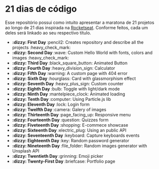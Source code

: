 # 21 dias de código

Esse repositório possui como intuito apresentar a maratona de 21 projetos ao longo de 21 dias inspirada na <a href="https://www.instagram.com/p/ChTBg1BpLGU/?igshid=MDJmNzVkMjY=">Rocketseat</a>. Conforme feitos, cada um deles será linkado ao seu respectivo título.

<ul>
   <li><b> :dizzy: First Day </b> :pencil2: Creates repository and describe all the projects :heavy_check_mark: </li>
    <li><b> :dizzy: Second Day </b> :wave: Custom Hello World with fonts, colors and images :heavy_check_mark: </li>
    <li><b> :dizzy: Third Day </b> :black_square_button: Animated Button </li>
    <li><b> :dizzy: Fourth Day </b> :heavy_division_sign: Calculator</li>
    <li><b> :dizzy: Fifth Day </b> :warning: A custom page with 404 error</li>
    <li><b> :dizzy: Sixth Day </b> :hourglass: Card with glassmorphism effect</li>
    <li><b> :dizzy: Seventh Day </b> :heavy_plus_sign: Custom counter</li>
    <li><b> :dizzy: Eighth Day </b> :bulb: Toggle with light/dark mode</li>
    <li><b> :dizzy: Ninth Day </b> :mantelpiece_clock:	 Animated loading</li>
    <li><b> :dizzy: Tenth Day </b> :computer: Using Particle.js lib</li>
    <li><b> :dizzy: Eleventh Day </b>:lock: Login form</li>
    <li><b> :dizzy: Twelfth Day </b> :camera: Galery of images</li>
    <li><b> :dizzy: Thirteenth Day </b> :page_facing_up: Responsive menu</li>
    <li><b> :dizzy: Fourteenth Day </b> :question: Quizzes form</li>
    <li><b> :dizzy: Fiveteenth Day </b> :shopping: E-commece showcase</li>
    <li><b> :dizzy: Sixteenth Day </b> :electric_plug: Using an public API</li>
    <li><b> :dizzy: Seventeenth Day </b> :keyboard: Capture keyboards events</li>
    <li><b> :dizzy: Eighteenth Day </b> :key: Random password generator</li>
    <li><b> :dizzy: Nineteenth Day </b> :file_folder: Random images generator with Unsplash API</li>
    <li><b> :dizzy: Twentieth Day </b> :grinning:	 Emoji picker</li>
    <li><b> :dizzy: Twenty-First Day </b> :briefcase: Portfolio page</li>
